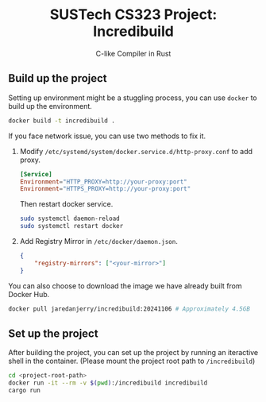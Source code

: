 <div align=center>

# SUSTech CS323 Project: Incredibuild

C-like Compiler in Rust

</div>

## Build up the project

Setting up environment might be a stuggling process, you can use `docker` to build up the environment.

```bash
docker build -t incredibuild .
```

If you face network issue, you can use two methods to fix it.
1. Modify `/etc/systemd/system/docker.service.d/http-proxy.conf` to add proxy.

    ```conf
    [Service]
    Environment="HTTP_PROXY=http://your-proxy:port"
    Environment="HTTPS_PROXY=http://your-proxy:port"
    ```

    Then restart docker service.

    ```bash
    sudo systemctl daemon-reload
    sudo systemctl restart docker
    ```

2. Add Registry Mirror in `/etc/docker/daemon.json`.

    ```json
    {
        "registry-mirrors": ["<your-mirror>"]
    }
    ```

You can also choose to download the image we have already built from Docker Hub.

```bash
docker pull jaredanjerry/incredibuild:20241106 # Approximately 4.5GB
```

## Set up the project

After building the project, you can set up the project by running an iteractive shell in the container. (Please mount the project root path to `/incredibuild`)

```bash
cd <project-root-path>
docker run -it --rm -v $(pwd):/incredibuild incredibuild
cargo run
```
